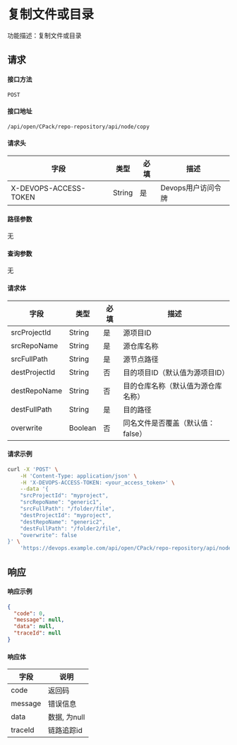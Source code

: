 # 复制文件或目录

功能描述：复制文件或目录



## 请求

#### 接口方法

`POST`

#### 接口地址

`/api/open/CPack/repo-repository/api/node/copy`

#### 请求头

| 字段                  | 类型   | 必填 | 描述               |
| --------------------- | ------ | ---- | ------------------ |
| X-DEVOPS-ACCESS-TOKEN | String | 是   | Devops用户访问令牌 |

#### 路径参数

无

#### 查询参数

无

#### 请求体

| 字段          | 类型    | 必填 | 描述                               |
| ------------- | ------- | ---- | ---------------------------------- |
| srcProjectId  | String  | 是   | 源项目ID                           |
| srcRepoName   | String  | 是   | 源仓库名称                         |
| srcFullPath   | String  | 是   | 源节点路径                         |
| destProjectId | String  | 否   | 目的项目ID（默认值为源项目ID）     |
| destRepoName  | String  | 否   | 目的仓库名称（默认值为源仓库名称） |
| destFullPath  | String  | 是   | 目的路径                           |
| overwrite     | Boolean | 否   | 同名文件是否覆盖（默认值：false）  |

#### 请求示例

```bash
curl -X 'POST' \
    -H 'Content-Type: application/json' \
    -H 'X-DEVOPS-ACCESS-TOKEN: <your_access_token>' \
    --data '{
    "srcProjectId": "myproject",
    "srcRepoName": "generic1",
    "srcFullPath": "/folder/file",
    "destProjectId": "myproject",
    "destRepoName": "generic2",
    "destFullPath": "/folder2/file",
    "overwrite": false
}' \
    'https://devops.example.com/api/open/CPack/repo-repository/api/node/copy'
```



## 响应

#### 响应示例

```json
{
  "code": 0,
  "message": null,
  "data": null,
  "traceId": null
}
```

#### 响应体

| 字段      | 说明        |
|---------|-----------|
| code    | 返回码       |
| message | 错误信息      |
| data    | 数据, 为null |
| traceId | 链路追踪id    |

